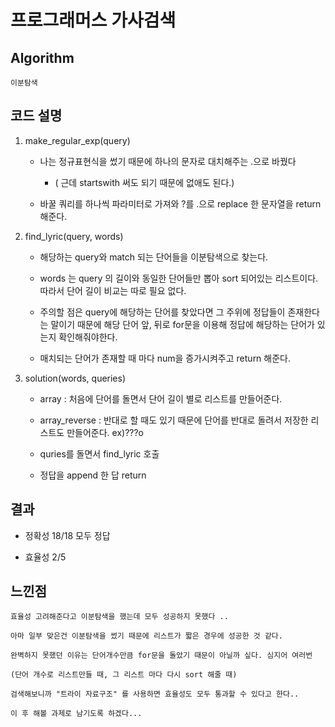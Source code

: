 # 프로그래머스 가사검색

## Algorithm

    이분탐색
    
## 코드 설명
1. make_regular_exp(query)


    + 나는 정규표현식을 썼기 때문에 하나의 문자로 대치해주는 .으로 바꿨다 
    
      + ( 근데 startswith 써도 되기 때문에 없애도 된다.)
    
    + 바꿀 쿼리를 하나씩 파라미터로 가져와 ?를 .으로 replace 한 문자열을 return 해준다.
   
   
2. find_lyric(query, words)

    + 해당하는 query와 match 되는 단어들을 이분탐색으로 찾는다.
    
    + words 는 query 의 길이와 동일한 단어들만 뽑아 sort 되어있는 리스트이다. 따라서 단어 길이 비교는 따로 필요 없다.
    
    + 주의할 점은 query에 해당하는 단어를 찾았다면 그 주위에 정답들이 존재한다는 말이기 때문에 해당 단어 앞, 뒤로 for문을 이용해 정답에 해당하는 단어가 있는지 확인해줘야한다.
    
    + 매치되는 단어가 존재할 때 마다 num을 증가시켜주고 return 해준다.
    
3. solution(words, queries)

    + array : 처음에 단어를 돌면서 단어 길이 별로 리스트를 만들어준다.
    
    + array_reverse : 반대로 할 때도 있기 때문에 단어를 반대로 돌려서 저장한 리스트도 만들어준다. ex)???o 
    
    + quries를 돌면서 find_lyric 호출
    
    + 정답을 append 한 답 return
    
## 결과

+ 정확성 18/18 모두 정답

+ 효율성 2/5 


## 느낀점
>
    효율성 고려해준다고 이분탐색을 했는데 모두 성공하지 못했다 ..
    
    아마 일부 맞은건 이분탐색을 썼기 때문에 리스트가 짧은 경우에 성공한 것 같다.
    
    완벽하지 못했던 이유는 단어개수만큼 for문을 돌았기 때문이 아닐까 싶다. 심지어 여러번
    
    (단어 개수로 리스트만들 때, 그 리스트 마다 다시 sort 해줄 때)
    
    검색해보니까 "트라이 자료구조" 를 사용하면 효율성도 모두 통과할 수 있다고 한다..
    
    이 후 해볼 과제로 남기도록 하겠다...
    
    
    
    
    
    
